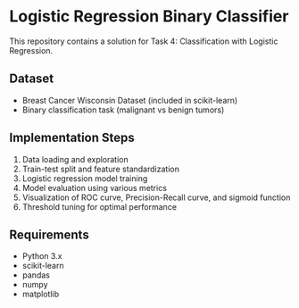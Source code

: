 # Logistic Regression Binary Classifier

This repository contains a solution for Task 4: Classification with Logistic Regression.

## Dataset
- Breast Cancer Wisconsin Dataset (included in scikit-learn)
- Binary classification task (malignant vs benign tumors)

## Implementation Steps
1. Data loading and exploration
2. Train-test split and feature standardization
3. Logistic regression model training
4. Model evaluation using various metrics
5. Visualization of ROC curve, Precision-Recall curve, and sigmoid function
6. Threshold tuning for optimal performance

## Requirements
- Python 3.x
- scikit-learn
- pandas
- numpy
- matplotlib
